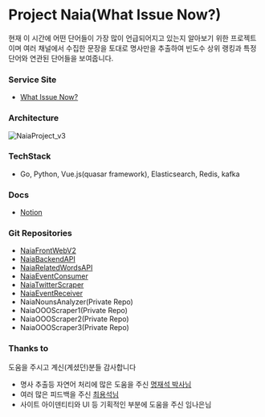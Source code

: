 # Project Naia(What Issue Now?)
현재 이 시간에 어떤 단어들이 가장 많이 언급되어지고 있는지 알아보기 위한 프로젝트이며
여러 채널에서 수집한 문장을 토대로 명사만을 추출하여 빈도수 상위 랭킹과 특정 단어와 연관된 단어들을 보여줍니다.

### Service Site
- [What Issue Now?](http://whatissuenow.com)


### Architecture
![NaiaProject_v3](https://user-images.githubusercontent.com/31076511/118289236-187ecf00-b510-11eb-8eb9-c0326c9cdad2.png)

### TechStack
- Go, Python, Vue.js(quasar framework), Elasticsearch, Redis, kafka


### Docs
- [Notion](https://www.notion.so/What-Issue-Now-0994d2021dad425889ab0ffb32e227bc)


### Git Repositories
- [NaiaFrontWebV2](https://github.com/99-66/NaiaFrontWebV2)
- [NaiaBackendAPI](https://github.com/99-66/NaiaBackendAPI)
- [NaiaRelatedWordsAPI](https://github.com/99-66/NaiaRelatedWordsAPI)
- [NaiaEventConsumer](https://github.com/99-66/NaiaEventConsumer)
- [NaiaTwitterScraper](https://github.com/99-66/NaiaTwitterScraper)
- [NaiaEventReceiver](https://github.com/99-66/NaiaEventReceiver)
- NaiaNounsAnalyzer(Private Repo)
- NaiaOOOScraper1(Private Repo)
- NaiaOOOScraper2(Private Repo)
- NaiaOOOScraper3(Private Repo)


### Thanks to
도움을 주시고 계신(계셨던)분들 감사합니다

- 명사 추출등 자연어 처리에 많은 도움을 주신 [명재석 박사님](https://github.com/jsmyung-datansoft)
- 여러 많은 피드백을 주신 [최용석님](https://github.com/choi-ys)
- 사이트 아이덴티티와 UI 등 기획적인 부분에 도움을 주신 임나은님
